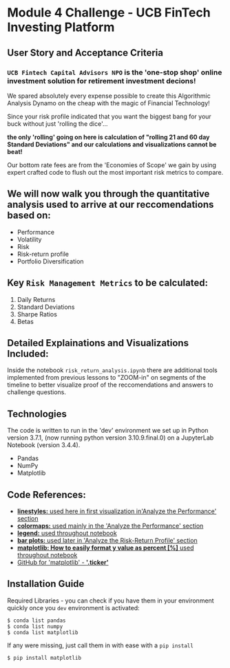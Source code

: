 
# Module 4 Challenge - UCB FinTech Investing Platform

## User Story and Acceptance Criteria

### `UCB Fintech Capital Advisors NPO` is the 'one-stop shop' online investment solution for retirement investment decions! 

We spared absolutely every expense possible to create this Algorithmic Analysis Dynamo on the cheap with the magic of Financial Technology! 

Since your risk profile indicated that you want the biggest bang for your buck without just 'rolling the dice'...

**the only 'rolling' going on here is calculation of "rolling 21 and 60 day Standard Deviations" and our calculations and visualizations cannot be beat!**

Our bottom rate fees are from the 'Economies of Scope' we gain by using expert crafted code to flush out the most important risk metrics to compare.

## We will now walk you through the quantitative analysis used to arrive at our reccomendations based on: 

+ Performance
+ Volatility
+ Risk
+ Risk-return profile
+ Portfolio Diversification

## Key `Risk Management Metrics` to be calculated: 

1) Daily Returns
2) Standard Deviations
3) Sharpe Ratios
4) Betas

## Detailed Explainations and Visualizations Included:

Inside the notebook `risk_return_analysis.ipynb` there are additional tools implemented from previous lessons to "ZOOM-in" on segments of the timeline to better visualize proof of the reccomendations and answers to challenge questions.

## Technologies

The code is written to run in the 'dev' environment we set up in Python version 3.7.1, (now running python version 3.10.9.final.0) on a JupyterLab Notebook (version 3.4.4).

+ Pandas
+ NumPy
+ Matplotlib

## Code References: 

+ [**linestyles:**   used here in first visualization in'Analyze the Performance' section](https://matplotlib.org/stable/gallery/lines_bars_and_markers/linestyles.html) 
+ [**colormaps:**   used mainly in the 'Analyze the Performance' section](https://matplotlib.org/stable/gallery/color/colormap_reference.html)
+ [**legend:**   used throughout notebook](https://matplotlib.org/stable/api/_as_gen/matplotlib.axes.Axes.legend.html)
+ [**bar plots:**   used later in 'Analyze the Risk-Return Profile' section](https://matplotlib.org/stable/api/_as_gen/matplotlib.pyplot.figure.html)
+ [**matplotlib: How to easily format y value as percent [%]**   used throughout notebook](https://techoverflow.net/2022/01/30/matplotlib-how-to-easily-format-y-value-as-percent/)
+ [GitHub for 'matplotlib' - **'.ticker'**](https://github.com/matplotlib/matplotlib/blob/v3.7.1/lib/matplotlib/ticker.py#L1476-L1583)

## Installation Guide

Required Libraries - you can check if you have them in your environment quickly once you `dev` environment is activated:

    $ conda list pandas
    $ conda list numpy
    $ conda list matplotlib
    
If any were missing, just call them in with ease with a `pip install`

    $ pip install matplotlib


